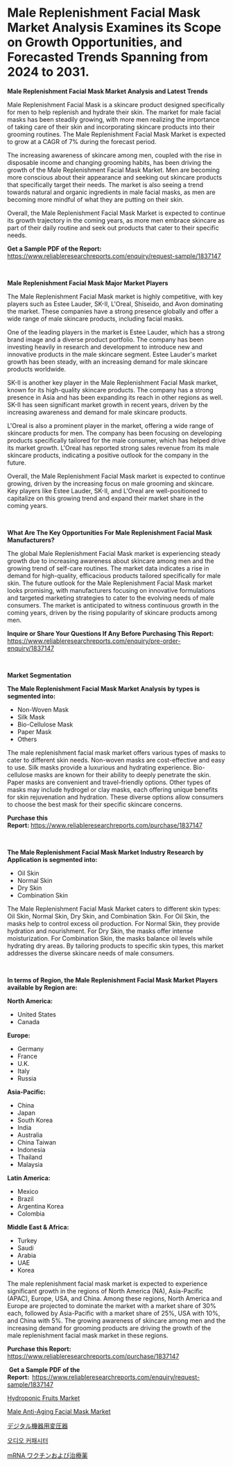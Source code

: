 <p><h1>Male Replenishment Facial Mask Market Analysis Examines its Scope on Growth Opportunities, and Forecasted Trends Spanning from 2024 to 2031.</h1></p><p><strong>Male Replenishment Facial Mask Market Analysis and Latest Trends</strong></p>
<p><p>Male Replenishment Facial Mask is a skincare product designed specifically for men to help replenish and hydrate their skin. The market for male facial masks has been steadily growing, with more men realizing the importance of taking care of their skin and incorporating skincare products into their grooming routines. The Male Replenishment Facial Mask Market is expected to grow at a CAGR of 7% during the forecast period.</p><p>The increasing awareness of skincare among men, coupled with the rise in disposable income and changing grooming habits, has been driving the growth of the Male Replenishment Facial Mask Market. Men are becoming more conscious about their appearance and seeking out skincare products that specifically target their needs. The market is also seeing a trend towards natural and organic ingredients in male facial masks, as men are becoming more mindful of what they are putting on their skin.</p><p>Overall, the Male Replenishment Facial Mask Market is expected to continue its growth trajectory in the coming years, as more men embrace skincare as part of their daily routine and seek out products that cater to their specific needs.</p></p>
<p><strong>Get a Sample PDF of the Report:&nbsp;</strong> <a href="https://www.reliableresearchreports.com/enquiry/request-sample/1837147">https://www.reliableresearchreports.com/enquiry/request-sample/1837147</a></p>
<p>&nbsp;</p>
<p><strong>Male Replenishment Facial Mask Major Market Players</strong></p>
<p><p>The Male Replenishment Facial Mask market is highly competitive, with key players such as Estee Lauder, SK-II, L'Oreal, Shiseido, and Avon dominating the market. These companies have a strong presence globally and offer a wide range of male skincare products, including facial masks.</p><p>One of the leading players in the market is Estee Lauder, which has a strong brand image and a diverse product portfolio. The company has been investing heavily in research and development to introduce new and innovative products in the male skincare segment. Estee Lauder's market growth has been steady, with an increasing demand for male skincare products worldwide.</p><p>SK-II is another key player in the Male Replenishment Facial Mask market, known for its high-quality skincare products. The company has a strong presence in Asia and has been expanding its reach in other regions as well. SK-II has seen significant market growth in recent years, driven by the increasing awareness and demand for male skincare products.</p><p>L'Oreal is also a prominent player in the market, offering a wide range of skincare products for men. The company has been focusing on developing products specifically tailored for the male consumer, which has helped drive its market growth. L'Oreal has reported strong sales revenue from its male skincare products, indicating a positive outlook for the company in the future.</p><p>Overall, the Male Replenishment Facial Mask market is expected to continue growing, driven by the increasing focus on male grooming and skincare. Key players like Estee Lauder, SK-II, and L'Oreal are well-positioned to capitalize on this growing trend and expand their market share in the coming years.</p></p>
<p>&nbsp;</p>
<p><strong>What Are The Key Opportunities For Male Replenishment Facial Mask Manufacturers?</strong></p>
<p><p>The global Male Replenishment Facial Mask market is experiencing steady growth due to increasing awareness about skincare among men and the growing trend of self-care routines. The market data indicates a rise in demand for high-quality, efficacious products tailored specifically for male skin. The future outlook for the Male Replenishment Facial Mask market looks promising, with manufacturers focusing on innovative formulations and targeted marketing strategies to cater to the evolving needs of male consumers. The market is anticipated to witness continuous growth in the coming years, driven by the rising popularity of skincare products among men.</p></p>
<p><strong>Inquire or Share Your Questions If Any Before Purchasing This Report:</strong> <a href="https://www.reliableresearchreports.com/enquiry/pre-order-enquiry/1837147">https://www.reliableresearchreports.com/enquiry/pre-order-enquiry/1837147</a></p>
<p>&nbsp;</p>
<p><strong>Market Segmentation</strong></p>
<p><strong>The Male Replenishment Facial Mask Market Analysis by types is segmented into:</strong></p>
<p><ul><li>Non-Woven Mask</li><li>Silk Mask</li><li>Bio-Cellulose Mask</li><li>Paper Mask</li><li>Others</li></ul></p>
<p><p>The male replenishment facial mask market offers various types of masks to cater to different skin needs. Non-woven masks are cost-effective and easy to use. Silk masks provide a luxurious and hydrating experience. Bio-cellulose masks are known for their ability to deeply penetrate the skin. Paper masks are convenient and travel-friendly options. Other types of masks may include hydrogel or clay masks, each offering unique benefits for skin rejuvenation and hydration. These diverse options allow consumers to choose the best mask for their specific skincare concerns.</p></p>
<p><strong>Purchase this Report:&nbsp;</strong><a href="https://www.reliableresearchreports.com/purchase/1837147">https://www.reliableresearchreports.com/purchase/1837147</a></p>
<p>&nbsp;</p>
<p><strong>The Male Replenishment Facial Mask Market Industry Research by Application is segmented into:</strong></p>
<p><ul><li>Oil Skin</li><li>Normal Skin</li><li>Dry Skin</li><li>Combination Skin</li></ul></p>
<p><p>The Male Replenishment Facial Mask Market caters to different skin types: Oil Skin, Normal Skin, Dry Skin, and Combination Skin. For Oil Skin, the masks help to control excess oil production. For Normal Skin, they provide hydration and nourishment. For Dry Skin, the masks offer intense moisturization. For Combination Skin, the masks balance oil levels while hydrating dry areas. By tailoring products to specific skin types, this market addresses the diverse skincare needs of male consumers.</p></p>
<p>&nbsp;</p>
<p><strong>In terms of Region, the Male Replenishment Facial Mask Market Players available by Region are:</strong></p>
<p>
    <p> <strong> North America: </strong>
        <ul>
            <li>United States</li>
            <li>Canada</li>
        </ul>
        </p> 
    <p> <strong> Europe: </strong>
        <ul>
            <li>Germany</li>
            <li>France</li>
            <li>U.K.</li>
            <li>Italy</li>
            <li>Russia</li>
        </ul>
        </p> 
    <p> <strong> Asia-Pacific: </strong>
        <ul>
            <li>China</li>
            <li>Japan</li>
            <li>South Korea</li>
            <li>India</li>
            <li>Australia</li>
            <li>China Taiwan</li>
            <li>Indonesia</li>
            <li>Thailand</li>
            <li>Malaysia</li>
        </ul>
        </p> 
    <p> <strong> Latin America: </strong>
        <ul>
            <li>Mexico</li>
            <li>Brazil</li>
            <li>Argentina Korea</li>
            <li>Colombia</li>
        </ul>
        </p> 
    <p> <strong> Middle East & Africa: </strong>
        <ul>
            <li>Turkey</li>
            <li>Saudi</li>
            <li>Arabia</li>
            <li>UAE</li>
            <li>Korea</li>
        </ul>
    </p>
    </p>
<p><p>The male replenishment facial mask market is expected to experience significant growth in the regions of North America (NA), Asia-Pacific (APAC), Europe, USA, and China. Among these regions, North America and Europe are projected to dominate the market with a market share of 30% each, followed by Asia-Pacific with a market share of 25%, USA with 10%, and China with 5%. The growing awareness of skincare among men and the increasing demand for grooming products are driving the growth of the male replenishment facial mask market in these regions.</p></p>
<p><strong>Purchase this Report: </strong><a href="https://www.reliableresearchreports.com/purchase/1837147">https://www.reliableresearchreports.com/purchase/1837147</a></p>
<p>&nbsp;<strong>Get a Sample PDF of the Report:&nbsp;&nbsp;</strong><a href="https://www.reliableresearchreports.com/enquiry/request-sample/1837147">https://www.reliableresearchreports.com/enquiry/request-sample/1837147</a></p>
<p><strong></strong></p>
<p><p><a href="https://issuu.com/reportprime-2/docs/hydroponic-fruits-market-size-2030.pptx">Hydroponic Fruits Market</a></p><p><a href="https://github.com/Hazelklievgspy6vdcsmu106w/Market-Research-Report-List-1/blob/main/male-anti-aging-facial-mask-market.md">Male Anti-Aging Facial Mask Market</a></p><p><a href="https://github.com/EstelWisozk1/Market-Research-Report-List-1/blob/main/44333397660.md">デジタル機器用変圧器</a></p><p><a href="https://github.com/vskv4779xr1/Market-Research-Report-List-1/blob/main/92987027004.md">오디오 커패시터</a></p><p><a href="https://medium.com/@melliestracke2023/mrna%E3%83%AF%E3%82%AF%E3%83%81%E3%83%B3-%E6%B2%BB%E7%99%82%E8%96%AC%E3%81%AE%E5%B8%82%E5%A0%B4%E3%82%B7%E3%82%A7%E3%82%A2%E3%81%AE%E9%80%B2%E5%8C%96%E3%81%A8%E5%B8%82%E5%A0%B4%E6%88%90%E9%95%B7%E3%83%88%E3%83%AC%E3%83%B3%E3%83%892024%E5%B9%B4-2031%E5%B9%B4-739bb80f8ecb">mRNA ワクチンおよび治療薬</a></p></p>
